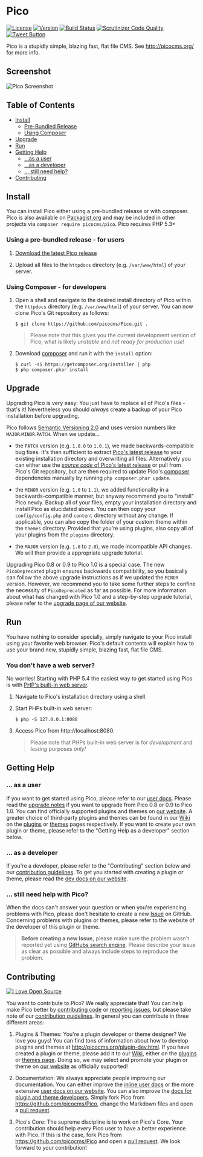Pico
====

[![License](https://img.shields.io/github/license/picocms/Pico.svg)](https://github.com/picocms/Pico/blob/master/LICENSE)
[![Version](https://img.shields.io/github/release/picocms/Pico.svg)](https://github.com/picocms/Pico/releases/latest)
[![Build Status](https://img.shields.io/travis/picocms/Pico.svg)](https://travis-ci.org/picocms/Pico)
[![Scrutinizer Code Quality](https://img.shields.io/scrutinizer/g/theshka/pico.svg)](https://scrutinizer-ci.com/g/theshka/Pico/?branch=master)
[![Tweet Button](https://cloud.githubusercontent.com/assets/640217/11483728/b0842918-976f-11e5-9185-d53261b3125b.png)](https://twitter.com/intent/tweet?text=Pico+is+a+stupidly+simple%2C+blazing+fast%2C+flat+file+CMS.+Visit+http%3A%2F%2Fpicocms.org+and+downlaod+%23picocms+today%21+via+%40gitpicocms&amp;related=gitpicocms)

Pico is a stupidly simple, blazing fast, flat file CMS. See http://picocms.org/ for more info.

Screenshot
-------

![Pico Screenshot](https://cloud.githubusercontent.com/assets/640217/11488304/1b17b388-978b-11e5-9827-532d14a79f2e.gif)

Table of Contents
-------
* [Install](#install)
    * [Pre-Bundled Release](#using-a-pre-bundled-release---for-users)
    * [Using Composer](#using-composer---for-developers)
* [Upgrade](#upgrade)
* [Run](#run)
* [Getting Help](#getting-help)
    * [...as a user](#-as-a-user)
    * [...as a developer](#-as-a-developer)
    * [... still need help?](#-still-need-help-with-pico)
* [Contributing](#contributing)

Install
-------

You can install Pico either using a pre-bundled release or with composer. Pico is also available on [Packagist.org][] and may be included in other projects via `composer require picocms/pico`. Pico requires PHP 5.3+

### Using a pre-bundled release - for users

1. [Download the latest Pico release][LatestRelease]

2. Upload all files to the `httpdocs` directory (e.g. `/var/www/html`) of your server.

### Using Composer - for developers

1. Open a shell and navigate to the desired install directory of Pico within the `httpdocs` directory (e.g. `/var/www/html`) of your server. You can now clone Pico's Git repository as follows:
    ```shell
    $ git clone https://github.com/picocms/Pico.git .
    ```
    > Please note that this gives you the current development version of Pico, what is likely *unstable* and *not ready for production use*!

2. Download [composer][] and run it with the `install` option:
    ```shell
    $ curl -sS https://getcomposer.org/installer | php
    $ php composer.phar install
    ```

Upgrade
-------

Upgrading Pico is very easy: You just have to replace all of Pico's files - that's it! Nevertheless you should *always* create a backup of your Pico installation before upgrading.

Pico follows [Semantic Versioning 2.0][SemVer] and uses version numbers like `MAJOR`.`MINOR`.`PATCH`. When we update...

- the `PATCH` version (e.g. `1.0.0` to `1.0.1`), we made backwards-compatible bug fixes. It's then sufficient to extract [Pico's latest release][LatestRelease] to your existing installation directory and overwriting all files. Alternatively you can either use the [*source code* of Pico's latest release][LatestRelease] or pull from Pico's Git repository, but are then required to update Pico's [composer][] dependencies manually by running `php composer.phar update`.

- the `MINOR` version (e.g. `1.0` to `1.1`), we added functionality in a backwards-compatible manner, but anyway recommend you to "install" Pico newly. Backup all of your files, empty your installation directory and install Pico as elucidated above. You can then copy your `config/config.php` and `content` directory without any change. If applicable, you can also copy the folder of your custom theme within the `themes` directory. Provided that you're using plugins, also copy all of your plugins from the `plugins` directory.

- the `MAJOR` version (e.g. `1.0` to `2.0`), we made incompatible API changes. We will then provide a appropriate upgrade tutorial.

Upgrading Pico 0.8 or 0.9 to Pico 1.0 is a special case. The new `PicoDeprecated` plugin ensures backwards compatibility, so you basically can follow the above upgrade instructions as if we updated the `MINOR` version. However, we recommend you to take some further steps to confine the necessity of `PicoDeprecated` as far as possible. For more information about what has changed with Pico 1.0 and a step-by-step upgrade tutorial, please refer to the [upgrade page of our website][HelpUpgrade].

Run
---

You have nothing to consider specially, simply navigate to your Pico install using your favorite web browser. Pico's default contents will explain how to use your brand new, stupidly simple, blazing fast, flat file CMS.

### You don't have a web server?
No worries! Starting with PHP 5.4 the easiest way to get started using Pico is with [PHP's built-in web server][PHPServer].

1. Navigate to Pico's installation directory using a shell.

2. Start PHPs built-in web server:
    ```shell
    $ php -S 127.0.0.1:8080
    ```
3. Access Pico from http://localhost:8080.

    > Please note that PHPs built-in web server is for *development* and *testing* purposes *only!*

Getting Help
------------

### ... as a user
If you want to get started using Pico, please refer to our [user docs][HelpUserDocs]. Please read the [upgrade notes][HelpUpgrade] if you want to upgrade from Pico 0.8 or 0.9 to Pico 1.0. You can find officially supported plugins and themes on [our website][OfficialPlugins]. A greater choice of third-party plugins and themes can be found in our [Wiki][] on the [plugins][WikiPlugins] or [themes][WikiThemes] pages respectively. If you want to create your own plugin or theme, please refer to the "Getting Help as a developer" section below.

### ... as a developer
If you're a developer, please refer to the "Contributing" section below and our [contribution guidelines][ContributionGuidelines]. To get you started with creating a plugin or theme, please read the [dev docs on our website][HelpDevDocs].

### ... still need help with Pico?
When the docs can't answer your question or when you're experiencing problems with Pico, please don't hesitate to create a new [Issue][Issues] on GitHub. Concerning problems with plugins or themes, please refer to the website of the developer of this plugin or theme.

> **Before creating a new Issue,** please make sure the problem wasn't reported yet using [GitHubs search engine][IssuesSearch]. Please describe your issue as clear as possible and always include steps to reproduce the problem.

Contributing
------------

<!--flippa verify-->
[![I Love Open Source](http://www.iloveopensource.io/images/logo-lightbg.png)](http://www.iloveopensource.io/projects/524c55dcca7964c617000756)

You want to contribute to Pico? We really appreciate that! You can help make Pico better by [contributing code][PullRequests] or [reporting issues][Issues], but please take note of our [contribution guidelines][ContributionGuidelines]. In general you can contribute in three different areas:

1. Plugins & Themes: You're a plugin developer or theme designer? We love you guys! You can find tons of information about how to develop plugins and themes at http://picocms.org/plugin-dev.html. If you have created a plugin or theme, please add it to our [Wiki][], either on the [plugins][WikiPlugins] or [themes page][WikiThemes]. Doing so, we may select and promote your plugin or theme on [our website][OfficialPlugins] as officially supported!

2. Documentation: We always appreciate people improving our documentation. You can either improve the [inline user docs][EditInlineDocs] or the more extensive [user docs on our website][EditUserDocs]. You can also improve the [docs for plugin and theme developers][EditDevDocs]. Simply fork Pico from https://github.com/picocms/Pico, change the Markdown files and open a [pull request][PullRequests].

3. Pico's Core: The supreme discipline is to work on Pico's Core. Your contribution should help *every* Pico user to have a better experience with Pico. If this is the case, fork Pico from https://github.com/picocms/Pico and open a [pull request][PullRequests]. We look forward to your contribution!

[Packagist.org]: http://packagist.org/packages/picocms/pico
[LatestRelease]: https://github.com/picocms/Pico/releases/latest
[composer]: https://getcomposer.org/
[SemVer]: http://semver.org
[PHPServer]: http://php.net/manual/en/features.commandline.webserver.php
[HelpUpgrade]: http://picocms.org/upgrade.html
[HelpUserDocs]: http://picocms.org/docs.html
[HelpDevDocs]: http://picocms.org/plugin-dev.html
[OfficialPlugins]: http://picocms.org/plugins.html
[Wiki]: https://github.com/picocms/Pico/wiki
[WikiPlugins]: https://github.com/picocms/Pico/wiki/Pico-Plugins
[WikiThemes]: https://github.com/picocms/Pico/wiki/Pico-Themes
[Issues]: https://github.com/picocms/Pico/issues
[IssuesSearch]: https://github.com/picocms/Pico/search?type=Issues
[PullRequests]: https://github.com/picocms/Pico/pulls
[ContributionGuidelines]: https://github.com/picocms/Pico/blob/master/CONTRIBUTING.md
[EditInlineDocs]: https://github.com/picocms/Pico/edit/master/content-sample/index.md
[EditUserDocs]: https://github.com/picocms/Pico/tree/gh-pages/_docs
[EditDevDocs]: https://github.com/picocms/Pico/tree/gh-pages/_plugin-dev
